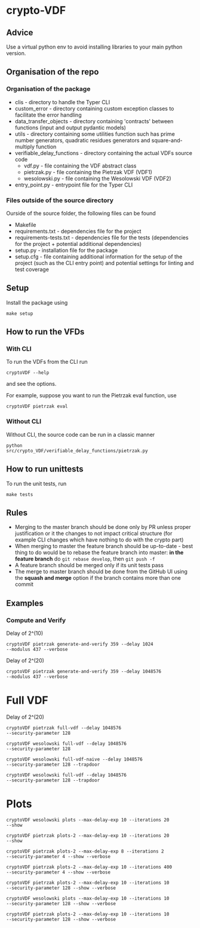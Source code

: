 # crypto-VDF

## Advice
Use a virtual python env to avoid installing libraries to your main python version.

## Organisation of the repo
### Organisation of the package
<ul>
<li>clis - directory to handle the Typer CLI</li>
<li>custom_error - directory containing custom exception classes to facilitate the error handling</li>
<li>data_transfer_objects - directory containing 'contracts' between functions (input and output pydantic models)</li>
<li>utils - directory containing some utilities function such has prime number generators, quadratic residues generators and square-and-multiply function</li>
<li>
verifiable_delay_functions - directory containing the actual VDFs source code
<ul>
<li>vdf.py - file containing the VDF abstract class</li>
<li>pietrzak.py - file containing the Pietrzak VDF (VDF1)</li>
<li>wesolowski.py - file containing the Wesolowski VDF (VDF2)</li>
</ul>
</li>
<li>entry_point.py - entrypoint file for the Typer CLI</li>
</ul>

### Files outside of the source directory
Ourside of the source folder, the following files can be found
<ul>
<li>Makefile</li>
<li>requirements.txt - dependencies file for the project</li>
<li>requirements-tests.txt - dependencies file for the tests (dependencies for the project + potential additional dependencies)</li>
<li>setup.py - installation file for the package</li>
<li>setup.cfg - file containing additional information for the setup of the project (such as the CLI entry point) and potential settings for linting and test coverage</li>
</ul>

## Setup
Install the package using

<code>make setup</code>


## How to run the VFDs 
### With CLI
To run the VDFs from the CLI run 

<code>cryptoVDF --help</code>

and see the options.

For example, suppose you want to run the Pietrzak eval function, use

<code>cryptoVDF pietrzak eval</code>

### Without CLI
Without CLI, the source code can be run in a classic manner

<code>python src/crypto_VDF/verifiable_delay_functions/pietrzak.py</code>


## How to run unittests
To run the unit tests, run 

<code>make tests</code>

## Rules
<ul>
<li>
Merging to the master branch should be done only by PR unless proper justification or it the changes to not impact critical structure (for example CLI changes which have nothing to do with the crypto part)
</li>
<li>
When merging to master the feature branch should be up-to-date - best thing to do would be to rebase the feature branch into master: <b>in the feature branch</b> do
<code>git rebase develop</code>, then <code>git push -f</code>
</li>
<li>A feature branch should be merged only if its unit tests pass</li>
<li>The merge to master branch should be done from the GitHub UI using the <b>squash and merge</b> option if the branch contains more than one commit</li>
</ul>

## Examples

### Compute and Verify

Delay of 2^(10)

<code>cryptoVDF pietrzak generate-and-verify 359 --delay 1024 --modulus 437 --verbose</code>

Delay of 2^(20)

<code>cryptoVDF pietrzak generate-and-verify 359 --delay 1048576 --modulus 437 --verbose</code>

# Full VDF
Delay of 2^(20)

<code>cryptoVDF pietrzak full-vdf --delay 1048576 --security-parameter 128</code>

<code>cryptoVDF wesolowski full-vdf --delay 1048576 --security-parameter 128</code>

<code>cryptoVDF wesolowski full-vdf-naive --delay 1048576 --security-parameter 128 --trapdoor</code>

<code>cryptoVDF wesolowski full-vdf --delay 1048576 --security-parameter 128 --trapdoor</code>

# Plots
<code>cryptoVDF wesolowski plots --max-delay-exp 10 --iterations 20  --show</code>

<code>cryptoVDF pietrzak plots-2 --max-delay-exp 10 --iterations 20  --show</code>

<code>cryptoVDF pietrzak plots-2 --max-delay-exp 8 --iterations 2 --security-parameter 4 --show --verbose</code>

<code>cryptoVDF pietrzak plots-2 --max-delay-exp 10 --iterations 400 --security-parameter 4 --show --verbose</code>

<code>cryptoVDF pietrzak plots-2 --max-delay-exp 10 --iterations 10 --security-parameter 128 --show --verbose</code>

<code>cryptoVDF wesolowski plots --max-delay-exp 10 --iterations 10 --security-parameter 128 --show --verbose</code>

<code>cryptoVDF pietrzak plots-2 --max-delay-exp 10 --iterations 10 --security-parameter 128 --show --verbose</code>

